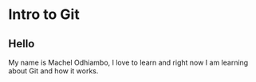 # Intro to Git

## Hello
My name is Machel Odhiambo, I love to learn and right now I am learning about Git and how it works. 
